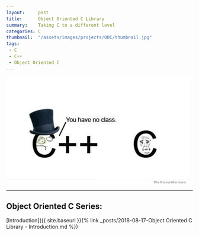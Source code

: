 ```yaml
---
layout:     post
title:      Object Oriented C Library
summary:    Taking C to a different level
categories: C
thumbnail:  "/assets/images/projects/OOC/thumbnail.jpg"
tags:
 - C
 - C++
 - Object Oriented C
---
```


![Thumbnail](/assets/images/projects/OOC/thumbnail.jpg)

---

## Object Oriented C Series:

[Introduction]({{ site.baseurl }}{% link _posts/2018-08-17-Object Oriented C Library - Introduction.md %})

